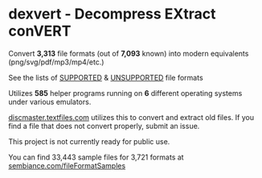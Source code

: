 # dexvert - **D**ecompress **EX**tract con**VERT**
Convert **3,313** file formats (out of **7,093** known) into modern equivalents (png/svg/pdf/mp3/mp4/etc.)

See the lists of [SUPPORTED](SUPPORTED.md) & [UNSUPPORTED](UNSUPPORTED.md) file formats

Utilizes **585** helper programs running on **6** different operating systems under various emulators.

[discmaster.textfiles.com](http://discmaster.textfiles.com/) utilizes this to convert and extract old files. If you find a file that does not convert properly, submit an issue.

This project is not currently ready for public use.

You can find 33,443 sample files for 3,721 formats at [sembiance.com/fileFormatSamples](https://sembiance.com/fileFormatSamples/)
